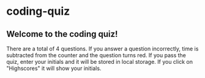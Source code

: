 # coding-quiz

## Welcome to the coding quiz!
There are a total of 4 questions. If you answer a question incorrectly, time is subtracted from the counter and the question turns red. If you pass the quiz, enter your initials and it will be stored in local storage. If you click on "Highscores" it will show your initials.
